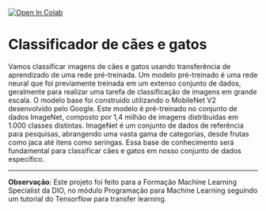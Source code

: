 <a target="_blank" href="https://colab.research.google.com/github/Alan-oliveir/classificador-dogs-cats/blob/main/transfer_learning_dogs_cats.ipynb">
  <img src="https://colab.research.google.com/assets/colab-badge.svg" alt="Open In Colab"/>
</a>

# Classificador de cães e gatos

Vamos classificar imagens de cães e gatos usando transferência de aprendizado de uma rede pré-treinada.
Um modelo pré-treinado é uma rede neural que foi previamente treinada em um extenso conjunto de dados, geralmente para realizar uma tarefa de classificação de imagens em grande escala.
O modelo base foi construído utilizando o MobileNet V2 desenvolvido pelo Google. Este modelo é pré-treinado no conjunto de dados ImageNet, composto por 1,4 milhão de imagens distribuídas em 1.000 classes distintas.
ImageNet é um conjunto de dados de referência para pesquisas, abrangendo uma vasta gama de categorias, desde frutas como jaca até itens como seringas. 
Essa base de conhecimento será fundamental para classificar cães e gatos em nosso conjunto de dados específico.

___
**Observação**: Este projeto foi feito para a Formação Machine Learning Specialist da DIO, no módulo Programação para Machine Learning seguindo um tutorial do Tensorflow para transfer learning.  
